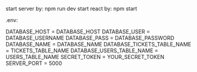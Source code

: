 start server by: npm run dev
start react by: npm start


.env:

DATABASE_HOST  = DATABASE_HOST
DATABASE_USER = DATABASE_USERNAME
DATABASE_PASS = DATABASE_PASSWORD
DATABASE_NAME = DATABASE_NAME
DATABASE_TICKETS_TABLE_NAME = TICKETS_TABLE_NAME
DATABASE_USERS_TABLE_NAME = USERS_TABLE_NAME
SECRET_TOKEN = YOUR_SECRET_TOKEN
SERVER_PORT = 5000